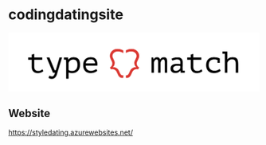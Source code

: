 # codingdatingsite
![logo](styledating/static/typematch.png)
## Website
https://styledating.azurewebsites.net/
